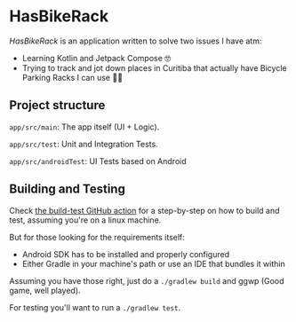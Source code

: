 # HasBikeRack

*HasBikeRack* is an application written to solve two issues I have atm:

+ Learning Kotlin and Jetpack Compose 🤓
+ Trying to track and jot down places in Curitiba that actually have Bicycle Parking Racks I can use 🚴‍♀️

## Project structure

`app/src/main`: The app itself (UI + Logic).

`app/src/test`: Unit and Integration Tests.

`app/src/androidTest`: UI Tests based on Android

## Building and Testing

Check [the build-test GitHub action](.github/workflows/build-and-test.yml) for a step-by-step on how to build and test, assuming you're on a linux machine.

But for those looking for the requirements itself:

+ Android SDK has to be installed and properly configured
+ Either Gradle in your machine's path or use an IDE that bundles it within

Assuming you have those right, just do a `./gradlew build` and ggwp (Good game, well played).

For testing you'll want to run a `./gradlew test`.